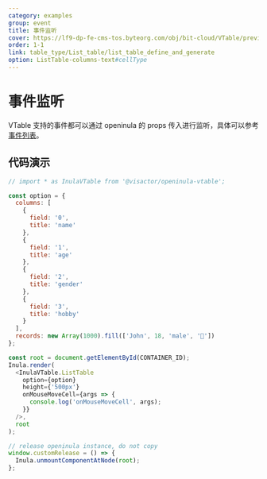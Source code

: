 ```yaml
---
category: examples
group: event
title: 事件监听
cover: https://lf9-dp-fe-cms-tos.byteorg.com/obj/bit-cloud/VTable/preview/react-default-new.png
order: 1-1
link: table_type/List_table/list_table_define_and_generate
option: ListTable-columns-text#cellType
---
```


# 事件监听

VTable 支持的事件都可以通过 openinula 的 props 传入进行监听，具体可以参考[事件列表](../../api/events)。

## 代码演示

```javascript livedemo template=vtable-openinula
// import * as InulaVTable from '@visactor/openinula-vtable';

const option = {
  columns: [
    {
      field: '0',
      title: 'name'
    },
    {
      field: '1',
      title: 'age'
    },
    {
      field: '2',
      title: 'gender'
    },
    {
      field: '3',
      title: 'hobby'
    }
  ],
  records: new Array(1000).fill(['John', 18, 'male', '🏀'])
};

const root = document.getElementById(CONTAINER_ID);
Inula.render(
  <InulaVTable.ListTable
    option={option}
    height={'500px'}
    onMouseMoveCell={args => {
      console.log('onMouseMoveCell', args);
    }}
  />,
  root
);

// release openinula instance, do not copy
window.customRelease = () => {
  Inula.unmountComponentAtNode(root);
};
```
